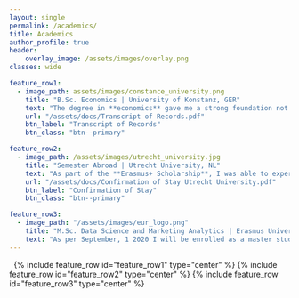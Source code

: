 ```yaml
---
layout: single
permalink: /academics/
title: Academics
author_profile: true
header:
    overlay_image: /assets/images/overlay.png
classes: wide

feature_row1:
  - image_path: assets/images/constance_university.png
    title: "B.Sc. Economics | University of Konstanz, GER"
    text: "The degree in **economics** gave me a strong foundation not only in economic models and principles but also in **business studies** like Marketing, Finance, Accounting and Organization. By its **quantitative specialization** I gained knowledge in statistics and econometrics as well as the ability of **strong analytical thinking**."
    url: "/assets/docs/Transcript of Records.pdf"
    btn_label: "Transcript of Records"
    btn_class: "btn--primary"

feature_row2:
  - image_path: /assets/images/utrecht_university.jpg
    title: "Semester Abroad | Utrecht University, NL"
    text: "As part of the **Erasmus+ Scholarship**, I was able to experience the application-oriented teaching of the Netherlands. Subjects like **Econometrics, Operations and Supply Chain Management as well as Financial Markets and Institutions** further broaden my academic background. Finally, Econometrics with its **applications in STATA** has caused my interest in data science."
    url: "/assets/docs/Confirmation of Stay Utrecht University.pdf"
    btn_label: "Confirmation of Stay"
    btn_class: "btn--primary"

feature_row3:
  - image_path: "/assets/images/eur_logo.png"
    title: "M.Sc. Data Science and Marketing Analytics | Erasmus University Rotterdam, NL"
    text: "As per September, 1 2020 I will be enrolled as a master student at the Erasmus University in Rotterdam to deepen my practical and theoretical knowledge in data science. "
---
```



&nbsp;
{% include feature_row id="feature_row1" type="center" %}
{% include feature_row id="feature_row2" type="center" %}
{% include feature_row id="feature_row3" type="center" %}
